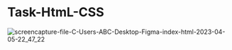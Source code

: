 # Task-HtmL-CSS

![screencapture-file-C-Users-ABC-Desktop-Figma-index-html-2023-04-05-22_47_22](https://user-images.githubusercontent.com/119997675/230282917-a0dc927c-9a4e-4be5-9ce1-7c6555429c38.png)
